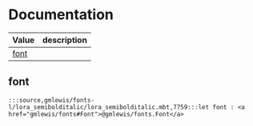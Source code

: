 # Documentation
|Value|description|
|---|---|
|[font](#font)||

## font

```moonbit
:::source,gmlewis/fonts-l/lora_semibolditalic/lora_semibolditalic.mbt,7759:::let font : <a href="gmlewis/fonts#Font">@gmlewis/fonts.Font</a>
```

